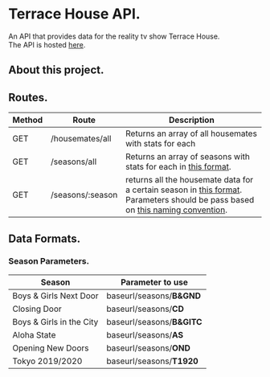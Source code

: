 # Terrace House API.

An API that provides data for the reality tv show Terrace House. <br>
The API is hosted [here](https://terrace-house-server.herokuapp.com/).

## About this project.

## Routes.

| Method | Route            | Description                                                                                                                            |
| ------ | ---------------- | -------------------------------------------------------------------------------------------------------------------------------------- |
| GET    | /housemates/all  | Returns an array of all housemates with stats for each                                                                                 |
| GET    | /seasons/all     | Returns an array of seasons with stats for each in [this format]().                                                                    |
| GET    | /seasons/:season | returns all the housemate data for a certain season in [this format](). Parameters should be pass based on [this naming convention](). |

## Data Formats.

### Season Parameters.

| Season                   | Parameter to use           |
| ------------------------ | -------------------------- |
| Boys & Girls Next Door   | baseurl/seasons/**B&GND**  |
| Closing Door             | baseurl/seasons/**CD**     |
| Boys & Girls in the City | baseurl/seasons/**B&GITC** |
| Aloha State              | baseurl/seasons/**AS**     |
| Opening New Doors        | baseurl/seasons/**OND**    |
| Tokyo 2019/2020          | baseurl/seasons/**T1920**  |

###
